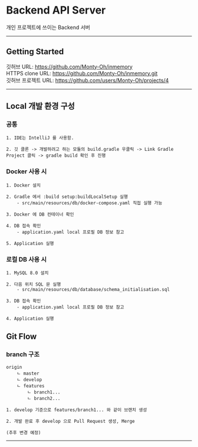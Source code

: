 # Backend API Server 
개인 프로젝트에 쓰이는 Backend 서버  

---
## Getting Started
깃허브 URL: https://github.com/Monty-Oh/inmemory  
HTTPS clone URL: https://github.com/Monty-Oh/inmemory.git  
깃허브 프로젝트 URL: https://github.com/users/Monty-Oh/projects/4

---
## Local 개발 환경 구성
### 공통
```
1. IDE는 IntelliJ 를 사용함.

2. 깃 클론 -> 개발하려고 하는 모듈의 build.gradle 우클릭 -> Link Gradle Project 클릭 -> gradle build 확인 후 진행
```

### Docker 사용 시
```
1. Docker 설치

2. Gradle 에서 :build setup:buildLocalSetup 실행
    - src/main/resources/db/docker-compose.yaml 직접 실행 가능

3. Docker 에 DB 컨테이너 확인

4. DB 접속 확인
    - application.yaml local 프로필 DB 정보 참고

5. Application 실행
```

### 로컬 DB 사용 시
```
1. MySQL 8.0 설치

2. 다음 위치 SQL 문 실행
    - src/main/resources/db/database/schema_initialisation.sql

3. DB 접속 확인
    - application.yaml local 프로필 DB 정보 참고

4. Application 실행
```

## Git Flow
### branch 구조
```
origin
    ㄴ master
    ㄴ develop
    ㄴ features
        ㄴ branch1...
        ㄴ branch2...
```
```
1. develop 기준으로 features/branch1... 와 같이 브랜치 생성

2. 개발 완료 후 develop 으로 Pull Request 생성, Merge

(추후 변경 예정)
```

---